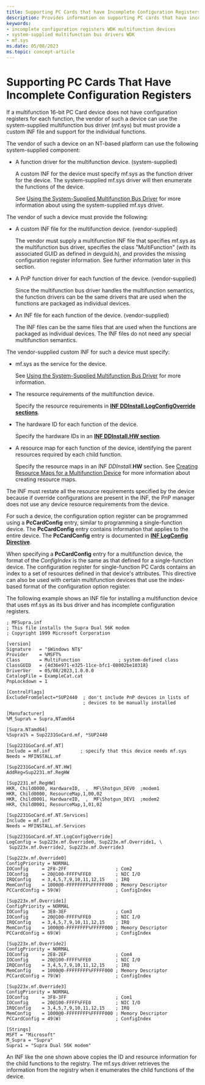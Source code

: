 ```yaml
---
title: Supporting PC Cards that have Incomplete Configuration Registers
description: Provides information on supporting PC cards that have incomplete configuration registers.
keywords:
- incomplete configuration registers WDK multifunction devices
- system-supplied multifunction bus drivers WDK
- mf.sys
ms.date: 05/08/2023
ms.topic: concept-article
---
```


# Supporting PC Cards That Have Incomplete Configuration Registers

If a multifunction 16-bit PC Card device does not have configuration registers for each function, the vendor of such a device can use the system-supplied multifunction bus driver (mf.sys) but must provide a custom INF file and support for the individual functions.

The vendor of such a device on an NT-based platform can use the following system-supplied component:

- A function driver for the multifunction device. (system-supplied)

    A custom INF for the device must specify mf.sys as the function driver for the device. The system-supplied mf.sys driver will then enumerate the functions of the device.

    See [Using the System-Supplied Multifunction Bus Driver](using-the-system-supplied-multifunction-bus-driver.md) for more information about using the system-supplied mf.sys driver.

The vendor of such a device must provide the following:

- A custom INF file for the multifunction device. (vendor-supplied)

    The vendor must supply a multifunction INF file that specifies mf.sys as the multifunction bus driver, specifies the class "MultiFunction" (with its associated GUID as defined in devguid.h), and provides the missing configuration register information. See further information later in this section.

- A PnP function driver for each function of the device. (vendor-supplied)

    Since the multifunction bus driver handles the multifunction semantics, the function drivers can be the same drivers that are used when the functions are packaged as individual devices.

- An INF file for each function of the device. (vendor-supplied)

    The INF files can be the same files that are used when the functions are packaged as individual devices. The INF files do not need any special multifunction semantics.

The vendor-supplied custom INF for such a device must specify:

- mf.sys as the service for the device.

    See [Using the System-Supplied Multifunction Bus Driver](using-the-system-supplied-multifunction-bus-driver.md) for more information.

- The resource requirements of the multifunction device.

    Specify the resource requirements in [**INF DDInstall.LogConfigOverride sections**](../install/inf-ddinstall-logconfigoverride-section.md).

- The hardware ID for each function of the device.

    Specify the hardware IDs in an [**INF DDInstall.HW section**](../install/inf-ddinstall-hw-section.md).

- A resource map for each function of the device, identifying the parent resources required by each child function.

    Specify the resource maps in an INF *DDInstall*.**HW** section. See [Creating Resource Maps for a Multifunction Device](creating-resource-maps-for-a-multifunction-device.md) for more information about creating resource maps.

The INF must restate all the resource requirements specified by the device because if override configurations are present in the INF, the PnP manager does not use any device resource requirements from the device.

For such a device, the configuration option register can be programmed using a **PcCardConfig** entry, similar to programming a single-function device. The **PcCardConfig** entry contains information that applies to the entire device. The **PcCardConfig** entry is documented in [**INF LogConfig Directive**](../install/inf-logconfig-directive.md).

When specifying a **PcCardConfig** entry for a multifunction device, the format of the *ConfigIndex* is the same as that defined for a single-function device. The configuration register for single-function PC Cards contains an index to a set of resources defined in that device's attributes. This directive can also be used with certain multifunction devices that use the index-based format of the configuration option register.

The following example shows an INF file for installing a multifunction device that uses mf.sys as its bus driver and has incomplete configuration registers.

```inf
; MFSupra.inf
; This file installs the Supra Dual 56K modem
; Copyright 1999 Microsoft Corporation

[version]
Signature   = "$Windows NT$"
Provider    = %MSFT%
Class       = MultiFunction              ; system-defined class
ClassGUID   = {4d36e971-e325-11ce-bfc1-08002be10318}
DriverVer   = 05/08/2023,1.0.0.0
CatalogFile = ExampleCat.cat
PnpLockdown = 1

[ControlFlags]
ExcludeFromSelect=*SUP2440  ; don't include PnP devices in lists of
                            ; devices to be manually installed

[Manufacturer]
%M_Supra% = Supra,NTamd64

[Supra.NTamd64]
%Supra1% = Sup2231GoCard.mf, *SUP2440

[Sup2231GoCard.mf.NT]
Include = mf.inf           ; specify that this device needs mf.sys
Needs = MFINSTALL.mf

[Sup2231GoCard.mf.NT.HW]
AddReg=Sup2231.mf.RegHW

[Sup2231.mf.RegHW]
HKR, Child0000, HardwareID,  ,  MF\Shotgun_DEV0  ;modem1
HKR, Child0000, ResourceMap,1,00,02
HKR, Child0001, HardwareID,  ,  MF\Shotgun_DEV1  ;modem2
HKR, Child0001, ResourceMap,1,01,02

[Sup2231GoCard.mf.NT.Services]
Include = mf.inf
Needs = MFINSTALL.mf.Services

[Sup2231GoCard.mf.NT.LogConfigOverride]
LogConfig = Sup223x.mf.Override0, Sup223x.mf.Override1, \
 Sup223x.mf.Override2, Sup223x.mf.Override3

[Sup223x.mf.Override0]
ConfigPriority = NORMAL
IOConfig     = 2F8-2FF                  ; Com2
IOConfig     = 20@100-FFFF%FFE0         ; NIC I/O
IRQConfig    = 3,4,5,7,9,10,11,12,15    ; IRQ
MemConfig    = 1000@0-FFFFFFFF%FFFFF000 ; Memory Descriptor
PCCardConfig = 59(W)                    ; ConfigIndex

[Sup223x.mf.Override1]
ConfigPriority = NORMAL
IOConfig     = 3E8-3EF                  ; Com3
IOConfig     = 20@100-FFFF%FFE0         ; NIC I/O
IRQConfig    = 3,4,5,7,9,10,11,12,15    ; IRQ
MemConfig    = 1000@0-FFFFFFFF%FFFFF000 ; Memory Descriptor
PCCardConfig = 69(W)                    ; ConfigIndex

[Sup223x.mf.Override2]
ConfigPriority = NORMAL
IOConfig     = 2E8-2EF                  ; Com4
IOConfig     = 20@100-FFFF%FFE0         ; NIC I/O
IRQConfig    = 3,4,5,7,9,10,11,12,15    ; IRQ
MemConfig    = 1000@0-FFFFFFFF%FFFFF000 ; Memory Descriptor
PCCardConfig = 79(W)                    ; ConfigIndex

[Sup223x.mf.Override3]
ConfigPriority = NORMAL
IOConfig     = 3F8-3FF                  ; Com1
IOConfig     = 20@100-FFFF%FFE0         ; NIC I/O
IRQConfig    = 3,4,5,7,9,10,11,12,15    ; IRQ
MemConfig    = 1000@0-FFFFFFFF%FFFFF000 ; Memory Descriptor
PCCardConfig = 49(W)                    ; ConfigIndex

[Strings]
MSFT = "Microsoft"
M_Supra = "Supra"
Supra1 = "Supra Dual 56K modem"
```

An INF like the one shown above copies the ID and resource information for the child functions to the registry. The mf.sys driver retrieves the information from the registry when it enumerates the child functions of the device.
